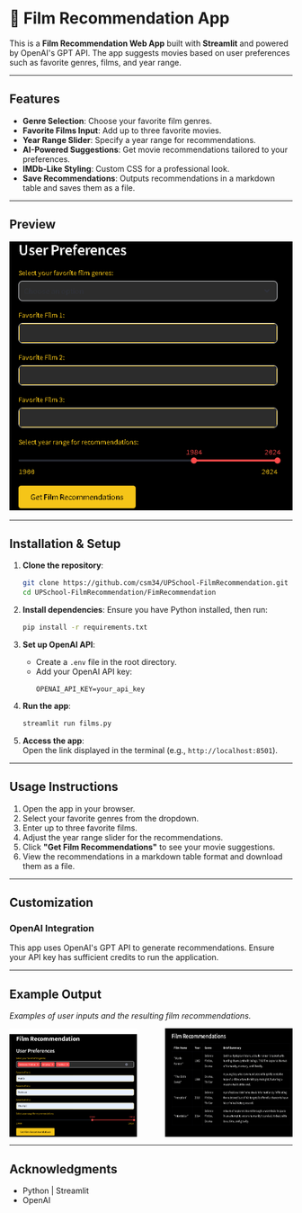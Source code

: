 # 🎥 Film Recommendation App

This is a **Film Recommendation Web App** built with **Streamlit** and powered by OpenAI's GPT API. The app suggests movies based on user preferences such as favorite genres, films, and year range.

---

## Features

- **Genre Selection**: Choose your favorite film genres.
- **Favorite Films Input**: Add up to three favorite movies.
- **Year Range Slider**: Specify a year range for recommendations.
- **AI-Powered Suggestions**: Get movie recommendations tailored to your preferences.
- **IMDb-Like Styling**: Custom CSS for a professional look.
- **Save Recommendations**: Outputs recommendations in a markdown table and saves them as a file.

---

## Preview

![App Preview](FimRecommendation/filmRecommendation.png)  

---

## Installation & Setup

1. **Clone the repository**:
    ```bash
    git clone https://github.com/csm34/UPSchool-FilmRecommendation.git
    cd UPSchool-FilmRecommendation/FimRecommendation
    ```

2. **Install dependencies**:
    Ensure you have Python installed, then run:
    ```bash
    pip install -r requirements.txt
    ```

3. **Set up OpenAI API**:
    - Create a `.env` file in the root directory.
    - Add your OpenAI API key:
      ```plaintext
      OPENAI_API_KEY=your_api_key
      ```

4. **Run the app**:
    ```bash
    streamlit run films.py
    ```

5. **Access the app**:  
   Open the link displayed in the terminal (e.g., `http://localhost:8501`).

---

## Usage Instructions

1. Open the app in your browser.
2. Select your favorite genres from the dropdown.
3. Enter up to three favorite films.
4. Adjust the year range slider for the recommendations.
5. Click **"Get Film Recommendations"** to see your movie suggestions.
6. View the recommendations in a markdown table format and download them as a file.

---

## Customization

### OpenAI Integration
This app uses OpenAI's GPT API to generate recommendations. Ensure your API key has sufficient credits to run the application.

---

## Example Output

*Examples of user inputs and the resulting film recommendations.*

<div style="display: flex; justify-content: space-between;">
  <img src="FimRecommendation/filmExample1.png" alt="Film Recommendation Example 1" width="45%"/>
  <img src="FimRecommendation/filmExample2.png" alt="Film Recommendation Example 2" width="45%"/>
</div>

---

## Acknowledgments
- Python | Streamlit
- OpenAI
